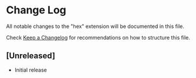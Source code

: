 # Change Log

All notable changes to the "hex" extension will be documented in this file.

Check [Keep a Changelog](http://keepachangelog.com/) for recommendations on how to structure this file.

## [Unreleased]

- Initial release